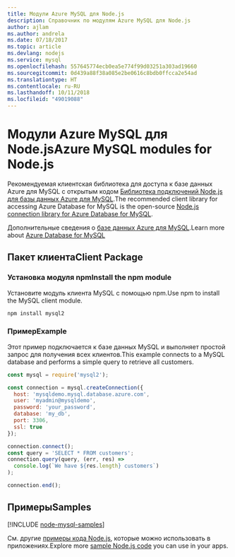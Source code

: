 ```yaml
---
title: Модули Azure MySQL для Node.js
description: Справочник по модулям Azure MySQL для Node.js
author: ajlam
ms.author: andrela
ms.date: 07/18/2017
ms.topic: article
ms.devlang: nodejs
ms.service: mysql
ms.openlocfilehash: 557645774ecb0ea5e774f99d03251a303ad19660
ms.sourcegitcommit: 0d439a88f38a085e2be0616c8bdb0ffcca2e54ad
ms.translationtype: HT
ms.contentlocale: ru-RU
ms.lasthandoff: 10/11/2018
ms.locfileid: "49019088"
---
```

# <a name="azure-mysql-modules-for-nodejs"></a><span data-ttu-id="dbfdd-103">Модули Azure MySQL для Node.js</span><span class="sxs-lookup"><span data-stu-id="dbfdd-103">Azure MySQL modules for Node.js</span></span>

<span data-ttu-id="dbfdd-104">Рекомендуемая клиентская библиотека для доступа к базе данных Azure для MySQL с открытым кодом [Библиотека подключений Node.js для базы данных Azure для MySQL](https://github.com/sidorares/node-mysql2).</span><span class="sxs-lookup"><span data-stu-id="dbfdd-104">The recommended client library for accessing Azure Database for MySQL is the open-source [Node.js connection library for Azure Database for MySQL](https://github.com/sidorares/node-mysql2).</span></span> 

<span data-ttu-id="dbfdd-105">Дополнительные сведения о [базе данных Azure для MySQL](https://docs.microsoft.com/azure/MySQL/).</span><span class="sxs-lookup"><span data-stu-id="dbfdd-105">Learn more about [Azure Database for MySQL](https://docs.microsoft.com/azure/MySQL/)</span></span>

## <a name="client-package"></a><span data-ttu-id="dbfdd-106">Пакет клиента</span><span class="sxs-lookup"><span data-stu-id="dbfdd-106">Client Package</span></span>

### <a name="install-the-npm-module"></a><span data-ttu-id="dbfdd-107">Установка модуля npm</span><span class="sxs-lookup"><span data-stu-id="dbfdd-107">Install the npm module</span></span>

<span data-ttu-id="dbfdd-108">Установите модуль клиента MySQL с помощью npm.</span><span class="sxs-lookup"><span data-stu-id="dbfdd-108">Use npm to install the MySQL client module.</span></span>

```bash
npm install mysql2
```   

### <a name="example"></a><span data-ttu-id="dbfdd-109">Пример</span><span class="sxs-lookup"><span data-stu-id="dbfdd-109">Example</span></span>

<span data-ttu-id="dbfdd-110">Этот пример подключается к базе данных MySQL и выполняет простой запрос для получения всех клиентов.</span><span class="sxs-lookup"><span data-stu-id="dbfdd-110">This example connects to a MySQL database and performs a simple query to retrieve all customers.</span></span>

```javascript
const mysql = require('mysql2');

const connection = mysql.createConnection({
  host: 'mysqldemo.mysql.database.azure.com',
  user: 'myadmin@mysqldemo',
  password: 'your_password',
  database: 'my_db',
  port: 3306,
  ssl: true
});

connection.connect();
const query = 'SELECT * FROM customers';
connection.query(query, (err, res) =>
  console.log(`We have ${res.length} customers`)
);

connection.end();
```

## <a name="samples"></a><span data-ttu-id="dbfdd-111">Примеры</span><span class="sxs-lookup"><span data-stu-id="dbfdd-111">Samples</span></span>

[!INCLUDE [node-mysql-samples](../docs-ref-conceptual/includes/mysql-samples.md)]

<span data-ttu-id="dbfdd-112">См. другие [примеры кода Node.js](https://azure.microsoft.com/resources/samples/?platform=nodejs), которые можно использовать в приложениях.</span><span class="sxs-lookup"><span data-stu-id="dbfdd-112">Explore more [sample Node.js code](https://azure.microsoft.com/resources/samples/?platform=nodejs) you can use in your apps.</span></span>
